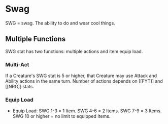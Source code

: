 # Swag
SWG = swag. The ability to do and wear cool things. 

## Multiple Functions

SWG stat has two functions: multiple actions and item equip load.

### Multi-Act

If a Creature's SWG stat is 5 or higher, that Creature may use Attack and Ability actions in the same turn. Number of actions depends on [[FYT]] and [[NRG]] stats.

### Equip Load
   - Equip Load: SWG 1-3 = 1 Item. SWG 4-6 = 2 Items. SWG 7-9 = 3 Items. SWG 10 or higher = no limit to equipped Items.